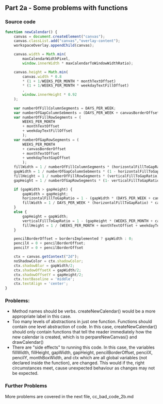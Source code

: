 ## Part 2a - Some problems with functions

### Source code

```javascript
function newCalendar() {
    canvas = document.createElement("canvas");
    canvas.classList.add("canvas","overlay-content");
    workspaceOverlay.appendChild(canvas);

    canvas.width = Math.min(
        maxCalendarWidthPixel,
        window.innerWidth * maxCalendarToWindowWidthRatio);

    canvas.height = Math.min(
        canvas.width * 0.8
        * (1 + 1/WEEKS_PER_MONTH * monthTextOffset)
        * (1 + 1/WEEKS_PER_MONTH * weekdayTextFillOffset)
        ,
        window.innerHeight * 0.92
    );
    
    var numberOfFillColumnSegments = DAYS_PER_WEEK;
    var numberOfGapColumnSebments = (DAYS_PER_WEEK + canvasBorderOffset);
    var numberOfFillRowSegments = (
        WEEKS_PER_MONTH
        + monthTextOffset
        + weekdayTextFillOffset
        );
    var numberOfGapRowSegments = (
        WEEKS_PER_MONTH
        + canvasBorderOffset 
        + monthTextOffset 
        + weekdayTextGapOffset
        );
    fillWidth = 1 / numberOfFillColumnSegments * (horizontalFillToGapRatio) * canvas.width;
    gapWidth = 1 / numberOfGapColumnSebments * (1 - horizontalFillToGapRatio) * canvas.width;
    fillHeight = 1 / numberOfFillRowSegments * (verticalFillToGapRatio) * canvas.height;
    gapHeight = 1 / numberOfGapRowSegments * (1- verticalFillToGapRatio) * canvas.height;

    if (gapWidth > gapHeight) {
        gapWidth = gapHeight;
        horizontalFillToGapRatio = 1 - (gapWidth * (DAYS_PER_WEEK + canvasBorderOffset) / canvas.width);
        fillWidth = 1 / DAYS_PER_WEEK * (horizontalFillToGapRatio) * canvas.width;
    }
    else {
        gapHeight = gapWidth;
        verticalFillToGapRatio = 1 - (gapHeight * (WEEKS_PER_MONTH + canvasBorderOffset + monthTextOffset + weekdayTextGapOffset) / canvas.height);
        fillHeight = 1 / (WEEKS_PER_MONTH + monthTextOffset + weekdayTextGapOffset) * (verticalFillToGapRatio) * canvas.height;
    }    

    pencilBorderOffset = bordersImplemented ? gapWidth : 0;
    pencilX = 0 + pencilBorderOffset;
    pencilY = 0 + pencilBorderOffset

    ctx = canvas.getContext("2d");
    noShadowColor = ctx.shadowColor;
    ctx.shadowBlur = gapWidth/2;
    ctx.shadowOffsetX = gapWidth/2;
    ctx.shadowOffsetY = gapHeight/2;
    ctx.textBaseline = 'middle';
    ctx.textAlign = 'center';
}
```

### Problems:
- Method names should be verbs.
createNewCalendar() would be a more appropriate label in this case.
- Too many levels of abstractions in just one function.
Functions should contain one level abstraction of code. In this case, createNewCalendar() should only contain functions that tell the reader immediately how the new calendar is created, which is to perpareNewCanvas() and drawCalendar()
- There are "side effects" to running this code.
In this case, the variables fillWidth, fillHeight, gapWidth, gapHeight, pencilBorderOffset, pencilX, pencilY, monthBoxWidth, and ctx which are all global variables (not declared inside the function), are changed. This would if the, right circumstances meet, cause unexpected behaviour as changes may not be expected.


### Further Problems

More problems are covered in the next file, cc_bad_code_2b.md